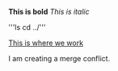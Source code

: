**This is bold**
*This is italic*

'''ls
cd ../'''

[This is where we work](http://www.devbootcamp.com)

I am creating a merge conflict.